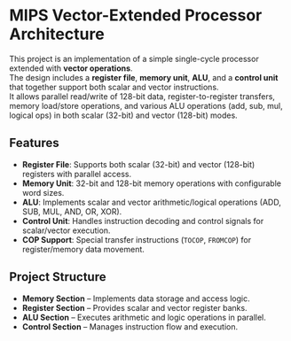 #  MIPS Vector-Extended Processor Architecture

This project is an implementation of a simple single-cycle processor extended with **vector operations**.  
The design includes a **register file**, **memory unit**, **ALU**, and a **control unit** that together support both scalar and vector instructions.  
It allows parallel read/write of 128-bit data, register-to-register transfers, memory load/store operations, and various ALU operations (add, sub, mul, logical ops) in both scalar (32-bit) and vector (128-bit) modes.

## Features
- **Register File**: Supports both scalar (32-bit) and vector (128-bit) registers with parallel access.  
- **Memory Unit**: 32-bit and 128-bit memory operations with configurable word sizes.  
- **ALU**: Implements scalar and vector arithmetic/logical operations (ADD, SUB, MUL, AND, OR, XOR).  
- **Control Unit**: Handles instruction decoding and control signals for scalar/vector execution.  
- **COP Support**: Special transfer instructions (`TOCOP`, `FROMCOP`) for register/memory data movement.  

## Project Structure
- **Memory Section** – Implements data storage and access logic.  
- **Register Section** – Provides scalar and vector register banks.  
- **ALU Section** – Executes arithmetic and logic operations in parallel.  
- **Control Section** – Manages instruction flow and execution.  
